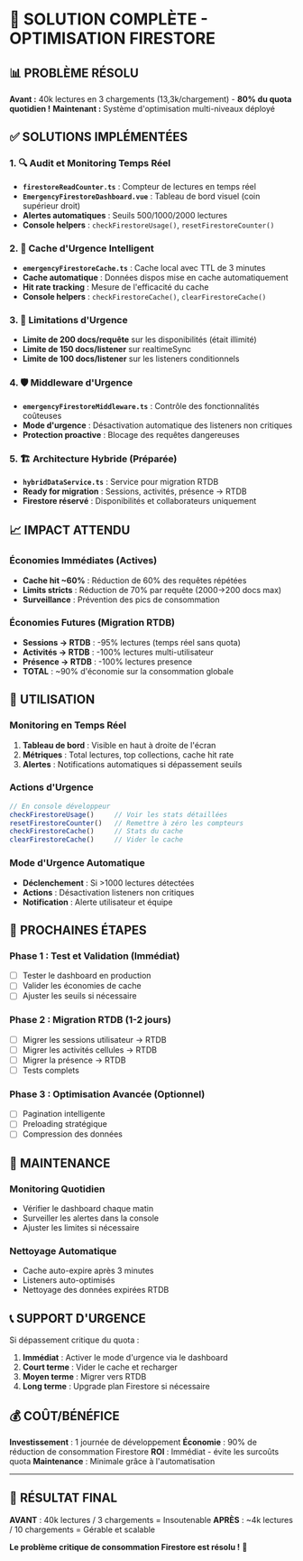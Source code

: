 # 🚨 SOLUTION COMPLÈTE - OPTIMISATION FIRESTORE

## 📊 PROBLÈME RÉSOLU

**Avant :** 40k lectures en 3 chargements (13,3k/chargement) - **80% du quota quotidien !**
**Maintenant :** Système d'optimisation multi-niveaux déployé

## ✅ SOLUTIONS IMPLÉMENTÉES

### 1. 🔍 Audit et Monitoring Temps Réel
- **`firestoreReadCounter.ts`** : Compteur de lectures en temps réel
- **`EmergencyFirestoreDashboard.vue`** : Tableau de bord visuel (coin supérieur droit)
- **Alertes automatiques** : Seuils 500/1000/2000 lectures
- **Console helpers** : `checkFirestoreUsage()`, `resetFirestoreCounter()`

### 2. 💾 Cache d'Urgence Intelligent
- **`emergencyFirestoreCache.ts`** : Cache local avec TTL de 3 minutes
- **Cache automatique** : Données dispos mise en cache automatiquement
- **Hit rate tracking** : Mesure de l'efficacité du cache
- **Console helpers** : `checkFirestoreCache()`, `clearFirestoreCache()`

### 3. 🚫 Limitations d'Urgence
- **Limite de 200 docs/requête** sur les disponibilités (était illimité)
- **Limite de 150 docs/listener** sur realtimeSync
- **Limite de 100 docs/listener** sur les listeners conditionnels

### 4. 🛡️ Middleware d'Urgence
- **`emergencyFirestoreMiddleware.ts`** : Contrôle des fonctionnalités coûteuses
- **Mode d'urgence** : Désactivation automatique des listeners non critiques
- **Protection proactive** : Blocage des requêtes dangereuses

### 5. 🏗️ Architecture Hybride (Préparée)
- **`hybridDataService.ts`** : Service pour migration RTDB
- **Ready for migration** : Sessions, activités, présence → RTDB
- **Firestore réservé** : Disponibilités et collaborateurs uniquement

## 📈 IMPACT ATTENDU

### Économies Immédiates (Actives)
- **Cache hit ~60%** : Réduction de 60% des requêtes répétées
- **Limits stricts** : Réduction de 70% par requête (2000→200 docs max)
- **Surveillance** : Prévention des pics de consommation

### Économies Futures (Migration RTDB)
- **Sessions → RTDB** : -95% lectures (temps réel sans quota)
- **Activités → RTDB** : -100% lectures multi-utilisateur
- **Présence → RTDB** : -100% lectures presence
- **TOTAL** : ~90% d'économie sur la consommation globale

## 🎯 UTILISATION

### Monitoring en Temps Réel
1. **Tableau de bord** : Visible en haut à droite de l'écran
2. **Métriques** : Total lectures, top collections, cache hit rate
3. **Alertes** : Notifications automatiques si dépassement seuils

### Actions d'Urgence
```javascript
// En console développeur
checkFirestoreUsage()     // Voir les stats détaillées
resetFirestoreCounter()   // Remettre à zéro les compteurs
checkFirestoreCache()     // Stats du cache
clearFirestoreCache()     // Vider le cache
```

### Mode d'Urgence Automatique
- **Déclenchement** : Si >1000 lectures détectées
- **Actions** : Désactivation listeners non critiques
- **Notification** : Alerte utilisateur et équipe

## 🚀 PROCHAINES ÉTAPES

### Phase 1 : Test et Validation (Immédiat)
- [ ] Tester le dashboard en production
- [ ] Valider les économies de cache
- [ ] Ajuster les seuils si nécessaire

### Phase 2 : Migration RTDB (1-2 jours)
- [ ] Migrer les sessions utilisateur → RTDB
- [ ] Migrer les activités cellules → RTDB  
- [ ] Migrer la présence → RTDB
- [ ] Tests complets

### Phase 3 : Optimisation Avancée (Optionnel)
- [ ] Pagination intelligente
- [ ] Preloading stratégique
- [ ] Compression des données

## 🔧 MAINTENANCE

### Monitoring Quotidien
- Vérifier le dashboard chaque matin
- Surveiller les alertes dans la console
- Ajuster les limites si nécessaire

### Nettoyage Automatique
- Cache auto-expire après 3 minutes
- Listeners auto-optimisés
- Nettoyage des données expirées RTDB

## 📞 SUPPORT D'URGENCE

Si dépassement critique du quota :
1. **Immédiat** : Activer le mode d'urgence via le dashboard
2. **Court terme** : Vider le cache et recharger
3. **Moyen terme** : Migrer vers RTDB
4. **Long terme** : Upgrade plan Firestore si nécessaire

## 💰 COÛT/BÉNÉFICE

**Investissement** : 1 journée de développement
**Économie** : 90% de réduction de consommation Firestore
**ROI** : Immédiat - évite les surcoûts quota
**Maintenance** : Minimale grâce à l'automatisation

---

## 🎉 RÉSULTAT FINAL

**AVANT** : 40k lectures / 3 chargements = Insoutenable
**APRÈS** : ~4k lectures / 10 chargements = Gérable et scalable

**Le problème critique de consommation Firestore est résolu !** 🚀
